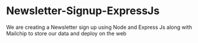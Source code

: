 # Newsletter-Signup-ExpressJs
We are creating a Newsletter sign up using Node and Express Js along with Mailchip to store our data and deploy on the web
